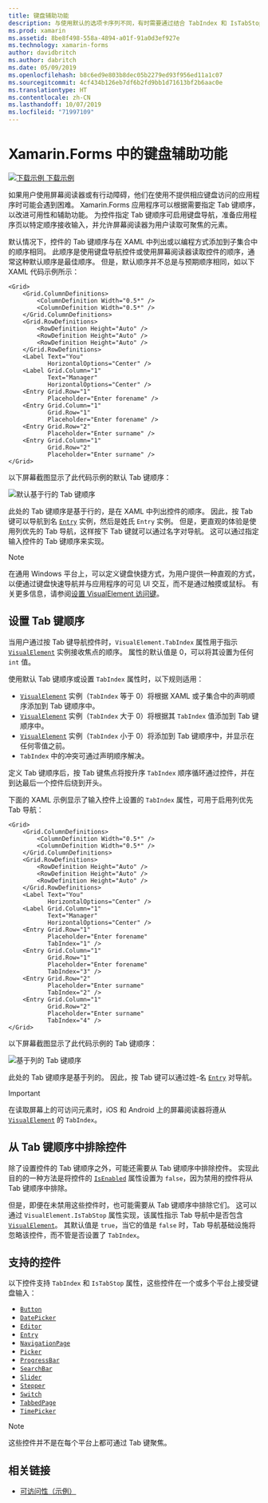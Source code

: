 ```yaml
---
title: 键盘辅助功能
description: 与使用默认的选项卡序列不同，有时需要通过结合 TabIndex 和 IsTabStop 属性指定选项卡序列来优化 UI 的辅助功能。
ms.prod: xamarin
ms.assetid: 8be8f498-558a-4894-a01f-91a0d3ef927e
ms.technology: xamarin-forms
author: davidbritch
ms.author: dabritch
ms.date: 05/09/2019
ms.openlocfilehash: b8c6ed9e803b8dec05b2279ed93f956ed11a1c07
ms.sourcegitcommit: 4cf434b126eb7df6b2fd9bb1d71613bf2b6aac0e
ms.translationtype: HT
ms.contentlocale: zh-CN
ms.lasthandoff: 10/07/2019
ms.locfileid: "71997109"
---
```

# <a name="keyboard-accessibility-in-xamarinforms"></a>Xamarin.Forms 中的键盘辅助功能

[![下载示例](~/media/shared/download.png) 下载示例](https://docs.microsoft.com/samples/xamarin/xamarin-forms-samples/userinterface-accessibility)

如果用户使用屏幕阅读器或有行动障碍，他们在使用不提供相应键盘访问的应用程序时可能会遇到困难。 Xamarin.Forms 应用程序可以根据需要指定 Tab 键顺序，以改进可用性和辅助功能。 为控件指定 Tab 键顺序可启用键盘导航，准备应用程序页以特定顺序接收输入，并允许屏幕阅读器为用户读取可聚焦的元素。

默认情况下，控件的 Tab 键顺序与在 XAML 中列出或以编程方式添加到子集合中的顺序相同。 此顺序是使用键盘导航控件或使用屏幕阅读器读取控件的顺序，通常这种默认顺序是最佳顺序。 但是，默认顺序并不总是与预期顺序相同，如以下 XAML 代码示例所示：

```xaml
<Grid>
    <Grid.ColumnDefinitions>
        <ColumnDefinition Width="0.5*" />
        <ColumnDefinition Width="0.5*" />
    </Grid.ColumnDefinitions>
    <Grid.RowDefinitions>
        <RowDefinition Height="Auto" />
        <RowDefinition Height="Auto" />
        <RowDefinition Height="Auto" />
    </Grid.RowDefinitions>
    <Label Text="You"
           HorizontalOptions="Center" />
    <Label Grid.Column="1"
           Text="Manager"
           HorizontalOptions="Center" />
    <Entry Grid.Row="1"
           Placeholder="Enter forename" />
    <Entry Grid.Column="1"
           Grid.Row="1"
           Placeholder="Enter forename" />
    <Entry Grid.Row="2"
           Placeholder="Enter surname" />
    <Entry Grid.Column="1"
           Grid.Row="2"
           Placeholder="Enter surname" />
</Grid>
```

以下屏幕截图显示了此代码示例的默认 Tab 键顺序：

![](keyboard-images/default-tab-order.png "默认基于行的 Tab 键顺序")

此处的 Tab 键顺序是基于行的，是在 XAML 中列出控件的顺序。 因此，按 Tab 键可以导航到名 [`Entry`](xref:Xamarin.Forms.Entry) 实例，然后是姓氏 `Entry` 实例。 但是，更直观的体验是使用列优先的 Tab 导航，这样按下 Tab 键就可以通过名字对导航。 这可以通过指定输入控件的 Tab 键顺序来实现。

> [!NOTE]
> 在通用 Windows 平台上，可以定义键盘快捷方式，为用户提供一种直观的方式，以便通过键盘快速导航并与应用程序的可见 UI 交互，而不是通过触摸或鼠标。 有关更多信息，请参阅[设置 VisualElement 访问键](~/xamarin-forms/platform/windows/visualelement-access-keys.md)。

## <a name="setting-the-tab-order"></a>设置 Tab 键顺序

当用户通过按 Tab 键导航控件时，`VisualElement.TabIndex` 属性用于指示 [`VisualElement`](xref:Xamarin.Forms.VisualElement) 实例接收焦点的顺序。 属性的默认值是 0，可以将其设置为任何 `int` 值。

使用默认 Tab 键顺序或设置 `TabIndex` 属性时，以下规则适用：

- [`VisualElement`](xref:Xamarin.Forms.VisualElement) 实例（`TabIndex` 等于 0）将根据 XAML 或子集合中的声明顺序添加到 Tab 键顺序中。
- [`VisualElement`](xref:Xamarin.Forms.VisualElement) 实例（`TabIndex` 大于 0）将根据其 `TabIndex` 值添加到 Tab 键顺序中。
- [`VisualElement`](xref:Xamarin.Forms.VisualElement) 实例（`TabIndex` 小于 0）将添加到 Tab 键顺序中，并显示在任何零值之前。
- `TabIndex` 中的冲突可通过声明顺序解决。

定义 Tab 键顺序后，按 Tab 键焦点将按升序 `TabIndex` 顺序循环通过控件，并在到达最后一个控件后绕到开头。

下面的 XAML 示例显示了输入控件上设置的 `TabIndex` 属性，可用于启用列优先 Tab 导航：

```xaml
<Grid>
    <Grid.ColumnDefinitions>
        <ColumnDefinition Width="0.5*" />
        <ColumnDefinition Width="0.5*" />
    </Grid.ColumnDefinitions>
    <Grid.RowDefinitions>
        <RowDefinition Height="Auto" />
        <RowDefinition Height="Auto" />
        <RowDefinition Height="Auto" />
    </Grid.RowDefinitions>
    <Label Text="You"
           HorizontalOptions="Center" />
    <Label Grid.Column="1"
           Text="Manager"
           HorizontalOptions="Center" />
    <Entry Grid.Row="1"
           Placeholder="Enter forename"
           TabIndex="1" />
    <Entry Grid.Column="1"
           Grid.Row="1"
           Placeholder="Enter forename"
           TabIndex="3" />
    <Entry Grid.Row="2"
           Placeholder="Enter surname"
           TabIndex="2" />
    <Entry Grid.Column="1"
           Grid.Row="2"
           Placeholder="Enter surname"
           TabIndex="4" />
</Grid>
```

以下屏幕截图显示了此代码示例的 Tab 键顺序：

![](keyboard-images/correct-tab-order.png "基于列的 Tab 键顺序")

此处的 Tab 键顺序是基于列的。 因此，按 Tab 键可以通过姓-名 [`Entry`](xref:Xamarin.Forms.Entry) 对导航。

> [!IMPORTANT]
> 在读取屏幕上的可访问元素时，iOS 和 Android 上的屏幕阅读器将遵从 [`VisualElement`](xref:Xamarin.Forms.VisualElement) 的 `TabIndex`。

## <a name="excluding-controls-from-the-tab-order"></a>从 Tab 键顺序中排除控件

除了设置控件的 Tab 键顺序之外，可能还需要从 Tab 键顺序中排除控件。 实现此目的的一种方法是将控件的 [`IsEnabled`](xref:Xamarin.Forms.VisualElement) 属性设置为 `false`，因为禁用的控件将从 Tab 键顺序中排除。

但是，即便在未禁用这些控件时，也可能需要从 Tab 键顺序中排除它们。 这可以通过 `VisualElement.IsTabStop` 属性实现，该属性指示 Tab 导航中是否包含 [`VisualElement`](xref:Xamarin.Forms.VisualElement)。 其默认值是 `true`，当它的值是 `false` 时，Tab 导航基础设施将忽略该控件，而不管是否设置了 `TabIndex`。

## <a name="supported-controls"></a>支持的控件

以下控件支持 `TabIndex` 和 `IsTabStop` 属性，这些控件在一个或多个平台上接受键盘输入：

- [`Button`](xref:Xamarin.Forms.Button)
- [`DatePicker`](xref:Xamarin.Forms.DatePicker)
- [`Editor`](xref:Xamarin.Forms.Editor)
- [`Entry`](xref:Xamarin.Forms.Entry)
- [`NavigationPage`](xref:Xamarin.Forms.NavigationPage)
- [`Picker`](xref:Xamarin.Forms.Picker)
- [`ProgressBar`](xref:Xamarin.Forms.ProgressBar)
- [`SearchBar`](xref:Xamarin.Forms.SearchBar)
- [`Slider`](xref:Xamarin.Forms.Slider)
- [`Stepper`](xref:Xamarin.Forms.Stepper)
- [`Switch`](xref:Xamarin.Forms.Switch)
- [`TabbedPage`](xref:Xamarin.Forms.TabbedPage)
- [`TimePicker`](xref:Xamarin.Forms.TimePicker)

> [!NOTE]
> 这些控件并不是在每个平台上都可通过 Tab 键聚焦。

## <a name="related-links"></a>相关链接

- [可访问性（示例）](https://docs.microsoft.com/samples/xamarin/xamarin-forms-samples/userinterface-accessibility)

